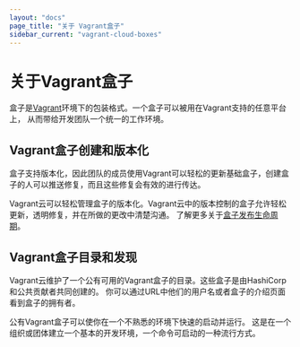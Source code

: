 ```yaml
---
layout: "docs"
page_title: "关于 Vagrant盒子"
sidebar_current: "vagrant-cloud-boxes"
---
```


# 关于Vagrant盒子
盒子是[Vagrant](https://vagrantup.com)环境下的包装格式。一个盒子可以被用在Vagrant支持的任意平台上，
从而带给开发团队一个统一的工作环境。

## Vagrant盒子创建和版本化

盒子支持版本化，因此团队的成员使用Vagrant可以轻松的更新基础盒子，创建盒子的人可以推送修复，而且这些修复会有效的进行传达。

Vagrant云可以轻松管理盒子的版本化。Vagrant云中的版本控制的盒子允许轻松更新，透明修复，并在所做的更改中清楚沟通。
了解更多关于[盒子发布生命周期](/docs/vagrant-cloud/boxes/lifecycle.html)。

## Vagrant盒子目录和发现

Vagrant云维护了一个公有可用的Vagrant盒子的目录。这些盒子是由HashiCorp和公共贡献者共同创建的。
你可以通过URL中他们的用户名或者盒子的介绍页面看到盒子的拥有者。

公有Vagrant盒子可以使你在一个不熟悉的环境下快速的启动并运行。
这是在一个组织或团体建立一个基本的开发环境，一个命令可启动的一种流行方式。